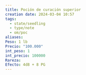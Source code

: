 ```yaml
---
title: Poción de curación superior
creation date: 2024-03-04 10:57
tags:
  - state/seedling
  - type/note
  - om/poc
aliases: 
Peso: 1 lb
Precio: "100.000"
int_peso: 1
int_precio: 100000
Rareza: 
Efecto: 4d8 + 8 PG
---
```


